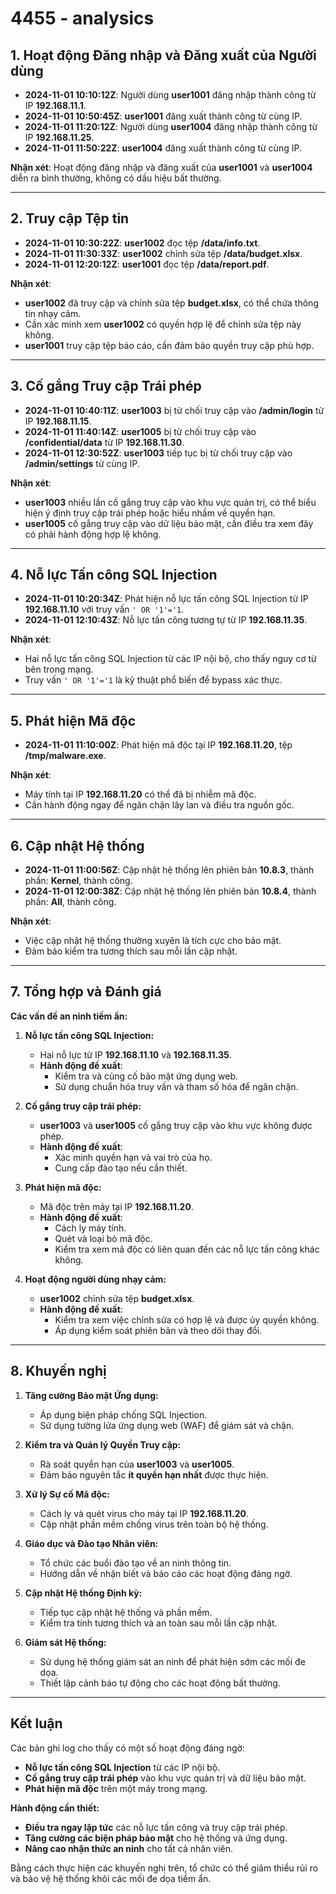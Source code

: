 # 4455 - analysics

## **1. Hoạt động Đăng nhập và Đăng xuất của Người dùng**

- **2024-11-01 10:10:12Z**: Người dùng **user1001** đăng nhập thành công từ IP **192.168.11.1**.
- **2024-11-01 10:50:45Z**: **user1001** đăng xuất thành công từ cùng IP.
- **2024-11-01 11:20:12Z**: Người dùng **user1004** đăng nhập thành công từ IP **192.168.11.25**.
- **2024-11-01 11:50:22Z**: **user1004** đăng xuất thành công từ cùng IP.

**Nhận xét**: Hoạt động đăng nhập và đăng xuất của **user1001** và **user1004** diễn ra bình thường, không có dấu hiệu bất thường.

---

## **2. Truy cập Tệp tin**

- **2024-11-01 10:30:22Z**: **user1002** đọc tệp **/data/info.txt**.
- **2024-11-01 11:30:33Z**: **user1002** chỉnh sửa tệp **/data/budget.xlsx**.
- **2024-11-01 12:20:12Z**: **user1001** đọc tệp **/data/report.pdf**.

**Nhận xét**:

- **user1002** đã truy cập và chỉnh sửa tệp **budget.xlsx**, có thể chứa thông tin nhạy cảm.
- Cần xác minh xem **user1002** có quyền hợp lệ để chỉnh sửa tệp này không.
- **user1001** truy cập tệp báo cáo, cần đảm bảo quyền truy cập phù hợp.

---

## **3. Cố gắng Truy cập Trái phép**

- **2024-11-01 10:40:11Z**: **user1003** bị từ chối truy cập vào **/admin/login** từ IP **192.168.11.15**.
- **2024-11-01 11:40:14Z**: **user1005** bị từ chối truy cập vào **/confidential/data** từ IP **192.168.11.30**.
- **2024-11-01 12:30:52Z**: **user1003** tiếp tục bị từ chối truy cập vào **/admin/settings** từ cùng IP.

**Nhận xét**:

- **user1003** nhiều lần cố gắng truy cập vào khu vực quản trị, có thể biểu hiện ý định truy cập trái phép hoặc hiểu nhầm về quyền hạn.
- **user1005** cố gắng truy cập vào dữ liệu bảo mật, cần điều tra xem đây có phải hành động hợp lệ không.

---

## **4. Nỗ lực Tấn công SQL Injection**

- **2024-11-01 10:20:34Z**: Phát hiện nỗ lực tấn công SQL Injection từ IP **192.168.11.10** với truy vấn `' OR '1'='1`.
- **2024-11-01 12:10:43Z**: Nỗ lực tấn công tương tự từ IP **192.168.11.35**.

**Nhận xét**:

- Hai nỗ lực tấn công SQL Injection từ các IP nội bộ, cho thấy nguy cơ từ bên trong mạng.
- Truy vấn `' OR '1'='1` là kỹ thuật phổ biến để bypass xác thực.

---

## **5. Phát hiện Mã độc**

- **2024-11-01 11:10:00Z**: Phát hiện mã độc tại IP **192.168.11.20**, tệp **/tmp/malware.exe**.

**Nhận xét**:

- Máy tính tại IP **192.168.11.20** có thể đã bị nhiễm mã độc.
- Cần hành động ngay để ngăn chặn lây lan và điều tra nguồn gốc.

---

## **6. Cập nhật Hệ thống**

- **2024-11-01 11:00:56Z**: Cập nhật hệ thống lên phiên bản **10.8.3**, thành phần: **Kernel**, thành công.
- **2024-11-01 12:00:38Z**: Cập nhật hệ thống lên phiên bản **10.8.4**, thành phần: **All**, thành công.

**Nhận xét**:

- Việc cập nhật hệ thống thường xuyên là tích cực cho bảo mật.
- Đảm bảo kiểm tra tương thích sau mỗi lần cập nhật.

---

## **7. Tổng hợp và Đánh giá**

**Các vấn đề an ninh tiềm ẩn:**

1. **Nỗ lực tấn công SQL Injection:**

   - Hai nỗ lực từ IP **192.168.11.10** và **192.168.11.35**.
   - **Hành động đề xuất**:
     - Kiểm tra và củng cố bảo mật ứng dụng web.
     - Sử dụng chuẩn hóa truy vấn và tham số hóa để ngăn chặn.

2. **Cố gắng truy cập trái phép:**

   - **user1003** và **user1005** cố gắng truy cập vào khu vực không được phép.
   - **Hành động đề xuất**:
     - Xác minh quyền hạn và vai trò của họ.
     - Cung cấp đào tạo nếu cần thiết.

3. **Phát hiện mã độc:**

   - Mã độc trên máy tại IP **192.168.11.20**.
   - **Hành động đề xuất**:
     - Cách ly máy tính.
     - Quét và loại bỏ mã độc.
     - Kiểm tra xem mã độc có liên quan đến các nỗ lực tấn công khác không.

4. **Hoạt động người dùng nhạy cảm:**

   - **user1002** chỉnh sửa tệp **budget.xlsx**.
   - **Hành động đề xuất**:
     - Kiểm tra xem việc chỉnh sửa có hợp lệ và được ủy quyền không.
     - Áp dụng kiểm soát phiên bản và theo dõi thay đổi.

---

## **8. Khuyến nghị**

1. **Tăng cường Bảo mật Ứng dụng:**

   - Áp dụng biện pháp chống SQL Injection.
   - Sử dụng tường lửa ứng dụng web (WAF) để giám sát và chặn.

2. **Kiểm tra và Quản lý Quyền Truy cập:**

   - Rà soát quyền hạn của **user1003** và **user1005**.
   - Đảm bảo nguyên tắc **ít quyền hạn nhất** được thực hiện.

3. **Xử lý Sự cố Mã độc:**

   - Cách ly và quét virus cho máy tại IP **192.168.11.20**.
   - Cập nhật phần mềm chống virus trên toàn bộ hệ thống.

4. **Giáo dục và Đào tạo Nhân viên:**

   - Tổ chức các buổi đào tạo về an ninh thông tin.
   - Hướng dẫn về nhận biết và báo cáo các hoạt động đáng ngờ.

5. **Cập nhật Hệ thống Định kỳ:**

   - Tiếp tục cập nhật hệ thống và phần mềm.
   - Kiểm tra tính tương thích và an toàn sau mỗi lần cập nhật.

6. **Giám sát Hệ thống:**

   - Sử dụng hệ thống giám sát an ninh để phát hiện sớm các mối đe dọa.
   - Thiết lập cảnh báo tự động cho các hoạt động bất thường.

---

## **Kết luận**

Các bản ghi log cho thấy có một số hoạt động đáng ngờ:

- **Nỗ lực tấn công SQL Injection** từ các IP nội bộ.
- **Cố gắng truy cập trái phép** vào khu vực quản trị và dữ liệu bảo mật.
- **Phát hiện mã độc** trên một máy trong mạng.

**Hành động cần thiết:**

- **Điều tra ngay lập tức** các nỗ lực tấn công và truy cập trái phép.
- **Tăng cường các biện pháp bảo mật** cho hệ thống và ứng dụng.
- **Nâng cao nhận thức an ninh** cho tất cả nhân viên.

Bằng cách thực hiện các khuyến nghị trên, tổ chức có thể giảm thiểu rủi ro và bảo vệ hệ thống khỏi các mối đe dọa tiềm ẩn.
